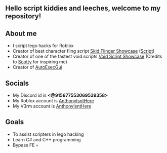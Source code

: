 ## Hello script kiddies and leeches, welcome to my repository!

## About me
- I script lego hacks for Roblox
- Creator of best character fling script [Skid Flinger Showcase](https://www.youtube.com/watch?v=iLP4z3hgXQw) ([Script](https://github.com/AnthonyIsntHere/anthonysrepository/blob/main/scripts/Skid%20Flinger.lua))
- Creator of one of the fastest void scripts [Void Script Showcase](https://www.youtube.com/watch?v=ob38okcMLK8) (Credits to [Scotty](https://www.roblox.com/users/2040633702/profile) for inspiring me) 
- Creator of [AutoExecGui](https://github.com/AnthonyIsntHere/anthonysrepository/blob/main/scripts/AutoExec.lua)

## Socials
- My Discord id is **<@915677553069539358>**
- My Roblox account is [AnthonyIsntHere](https://www.roblox.com/users/1414978355/profile)
- My V3rm account is [AnthonyIsntHere](https://v3rmillion.net/member.php?action=profile&uid=1921086)

## Goals
- To assist scripters in lego hacking
- Learn C# and C++ programming
- Bypass FE 💀
